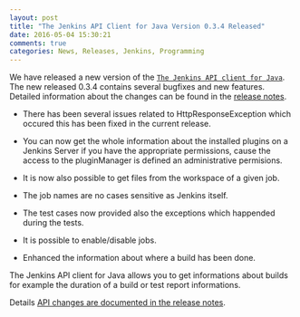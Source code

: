```yaml
---
layout: post
title: "The Jenkins API Client for Java Version 0.3.4 Released"
date: 2016-05-04 15:30:21
comments: true
categories: News, Releases, Jenkins, Programming
---
```

We have released a new version of the [`The Jenkins API client for Java`][1].
The new released 0.3.4 contains several bugfixes and new features.
Detailed information about the changes can be found in the [release notes][release-notes].

 * There has been several issues related to HttpResponseException which 
   occured this has been fixed in the current release.

 * You can now get the whole information about the installed plugins on a 
   Jenkins Server if you have the appropriate permissions, cause the access 
   to the pluginManager is defined an administrative permisions.

 * It is now also possible to get files from the workspace of a given job.

 * The job names are no cases sensitive as Jenkins itself.

 * The test cases now provided also the exceptions which happended during the tests.

 * It is possible to enable/disable jobs.

 * Enhanced the information about where a build has been done.

The Jenkins API client for Java allows you to get informations about builds for example
the duration of a build or test report informations.

Details [API changes are documented in the release notes][release-notes].

[1]: https://github.com/RisingOak/jenkins-client
[release-notes]: https://github.com/RisingOak/jenkins-client/blob/master/ReleaseNotes.md
